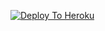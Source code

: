 [![Deploy To Heroku](https://www.herokucdn.com/deploy/button.svg)](https://heroku.com/deploy?template=https://github.com/bhuriya12/Testnewtxttovideo)
